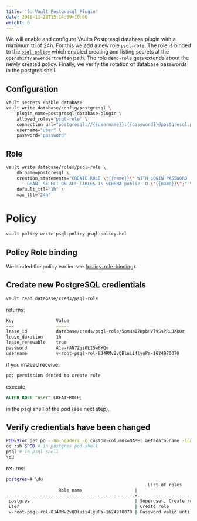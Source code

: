 ```yaml
---
title: '5. Vault Postgresql Plugin'
date: 2018-11-28T15:14:39+10:00
weight: 6
---
```


We will enable and configure Vaults Postgresql database plugin with a maximum ttl of 24h. For this we add a new role `psql-role`. The role is binded to the [`psql-policy`](psql-policy.hcl) which enabled creating and listing secrets at the `openshift/anwendertreffen` path. The role `demo-role` gets extends about the newly created policy. Finally, we verify the rotation of database passwords in the postgres shell.

## Configuration
```bash
vault secrets enable database
vault write database/config/postgresql \
    plugin_name=postgresql-database-plugin \
    allowed_roles="psql-role" \
    connection_url="postgresql://{{username}}:{{password}}@postgresql.psql.svc:5432/anwenderdb?sslmode=disable" \
    username="user" \
    password="password"
```

## Role
```bash
vault write database/roles/psql-role \
    db_name=postgresql \
    creation_statements="CREATE ROLE \"{{name}}\" WITH LOGIN PASSWORD '{{password}}' VALID UNTIL '{{expiration}}'; \
        GRANT SELECT ON ALL TABLES IN SCHEMA public TO \"{{name}}\";" \
    default_ttl="1h" \
    max_ttl="24h"
```

# Policy
```bash
vault policy write psql-policy psql-policy.hcl
```

## Policy Role binding
We binded the policy earlier see ([policy-role-binding](#policy-role-binding)).


## Credate new PostgreSQL credientials
```bash
vault read database/creds/psql-role
```

returns:

```bash
Key                Value
---                -----
lease_id           database/creds/psql-role/5omHaI7KpbHVl9SsPRuJXkUr
lease_duration     1h
lease_renewable    true
password           A1a-rAN7ZgiGL15w8YQm
username           v-root-psql-rol-8J4RMv2vQBluii4lyuPa-1624970070
```

if you instead receive:
```bash
pq: permission denied to create role
```

execute
```sql
ALTER ROLE "user" CREATEROLE;
```

in the psql shell of the pod (see next step).


## Verify credientials have been changed
```bash
POD=$(oc get po --no-headers -o custom-columns=NAME:.metadata.name -lname=postgresql)
oc rsh $POD # in postgres pod shell
psql # in psql shell
\du
```

returns:
```bash
postgres=# \du
                                                      List of roles
                    Role name                    |                         Attributes                         | Member of
-------------------------------------------------+------------------------------------------------------------+-----------
 postgres                                        | Superuser, Create role, Create DB, Replication, Bypass RLS | {}
 user                                            | Create role                                                | {}
 v-root-psql-rol-8J4RMv2vQBluii4lyuPa-1624970070 | Password valid until 2021-06-29 13:34:35+00                | {}
 ```

